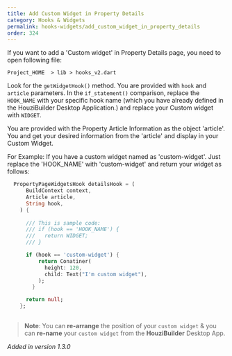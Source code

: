 ```yaml
---
title: Add Custom Widget in Property Details
category: Hooks & Widgets
permalink: hooks-widgets/add_custom_widget_in_property_details
order: 324
---
```


If you want to add a 'Custom widget' in Property Details page, you need to open following file:

`Project_HOME  > lib > hooks_v2.dart`

Look for the `getWidgetHook()` method. You are provided with `hook` and `article` parameters. In the `if_statement()` comparison, replace the `HOOK_NAME` with your specific hook name (which you have already defined in the HouziBuilder Desktop Application.) and replace your Custom widget with `WIDGET`.  

You are provided with the Property Article Information as the object 'article'. You and get your desired information from the 'article' and display in your Custom Widget.

For Example: If you have a custom widget named as 'custom-widget'. Just replace the 'HOOK_NAME' with 'custom-widget' and return your widget as follows:
```dart
  PropertyPageWidgetsHook detailsHook = (
      BuildContext context,
      Article article,
      String hook,
    ) {
      
      /// This is sample code:
      /// if (hook == 'HOOK_NAME') {
      ///   return WIDGET;
      /// }

      if (hook == 'custom-widget') {
          return Conatiner(
            height: 120,
            child: Text("I'm custom widget"),
          );
        }

      return null;
    };
  
```

    
    
    
> **Note**: You can **re-arrange** the position of your `custom widget` & you can **re-name** your `custom widget` from the **HouziBuilder** Desktop App. 

*Added in version 1.3.0*

